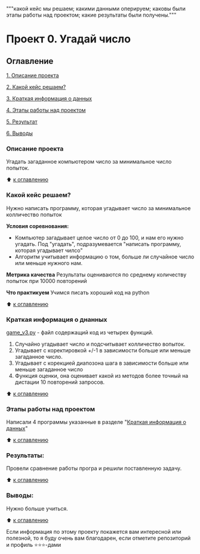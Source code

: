 """какой кейс мы решаем;
какими данными оперируем;
каковы были этапы работы над проектом;
какие результаты были получены."""
# Проект 0. Угадай число

## Оглавление
[1. Описание проекта](https://github.com/Tatarblch/DC/tree/main/project_0/README.md#Описание-проекта)

[2. Какой кейс решаем?](https://github.com/Tatarblch/DC/tree/main/project_0/README.md#Какой-кейс-рушаем)

[3. Краткая информация о данных](https://github.com/Tatarblch/DC/tree/main/project_0/README.md#Краткая-информация-о-данных)

[4. Этапы работы над проектом](https://github.com/Tatarblch/DC/tree/main/project_0/README.md#Этапы-работы-над-проектом)

[5. Результат](https://github.com/Tatarblch/DC/tree/main/project_0/README.md#Результат)

[6. Выводы](https://github.com/Tatarblch/DC/tree/main/project_0/README.md#Выводы)


### Описание проекта
Угадать загаданное компьютером число за минимальное число попыток.

:arrow_up: [к оглавлению](https://github.com/Tatarblch/DC/tree/main/project_0/README.md#Оглавление)


### Какой кейс решаем?
Нужно написать программу, которая угадывает число за минимальное колличество попыток

**Условия соревнования:**
- Компьютер загадывает целое число от 0 до 100, и нам его нужно угадать. Под "угадать", подразумевается "написать программу, которая угадывает чилсо"
- Алгоритм учитывает информацию о том, больше ли случайное число или меньше нужного нам.

**Метрика качества**
Результаты оцениваются по среднему количеству попыток при 10000 повторений

**Что практикуем**
Учимся писать хороший код на python

:arrow_up: [к оглавлению](https://github.com/Tatarblch/DC/tree/main/project_0/README.md#Оглавление)


### Краткая информация о днанных

[game_v3.py](https://github.com/Tatarblch/DC/tree/main/project_0/game_v3.py) - файл содержащий код из четырех функций.

  1) Случайно угадывает число и подсчитывает колличество вопыток.
  2) Угадывает с коректировкой +/-1 в зависимости больше или меньше загаданное число.
  3) Угадывает с корекцией диапозона шага в зависимости больше или меньше загаданное число
  4) Функция оценки, она оценивает какой из методов более точный на дистации 10 повторений запросов.

:arrow_up: [к оглавлению](https://github.com/Tatarblch/DC/tree/main/project_0/README.md#Оглавление)


### Этапы работы над проектом  
Написали 4 программы указанные в разделе "[Краткая информация о данных](https://github.com/Tatarblch/DC/tree/main/project_0/README.md#Краткая-информация-о-данных)"

:arrow_up: [к оглавлению](https://github.com/Tatarblch/DC/tree/main/project_0/README.md#Оглавление)


### Результаты:  
Провели сравнение работы програ и решили поставленную задачу.

:arrow_up: [к оглавлению](https://github.com/Tatarblch/DC/tree/main/project_0/README.md#Оглавление)


### Выводы:
Нужно больше учиться.

:arrow_up: [к оглавлению](https://github.com/Tatarblch/DC/tree/main/project_0/README.md#Оглавление)

Если информация по этому проекту покажется вам интересной или полезной, то я буду очень вам благодарен, если отметите репозиторий и профиль ⭐️⭐️⭐️-дами